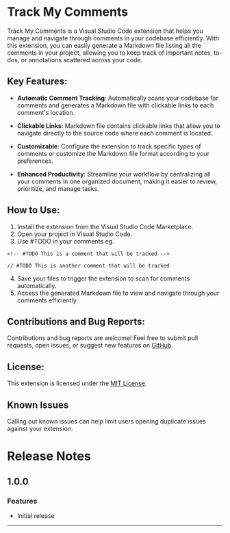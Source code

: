 # Track My Comments

Track My Comments is a Visual Studio Code extension that helps you manage and navigate through comments in your codebase efficiently. With this extension, you can easily generate a Markdown file listing all the comments in your project, allowing you to keep track of important notes, to-dos, or annotations scattered across your code.

## Key Features:

- **Automatic Comment Tracking**: Automatically scans your codebase for comments and generates a Markdown file with clickable links to each comment's location.
- **Clickable Links**: Markdown file contains clickable links that allow you to navigate directly to the source code where each comment is located.

- **Customizable**: Configure the extension to track specific types of comments or customize the Markdown file format according to your preferences.

- **Enhanced Productivity**: Streamline your workflow by centralizing all your comments in one organized document, making it easier to review, prioritize, and manage tasks.

## How to Use:

1. Install the extension from the Visual Studio Code Marketplace.
2. Open your project in Visual Studio Code.
3. Use #TODO in your comments eg.

```
<!-- #TODO This is a comment that will be tracked -->

// #TODO This is another comment that will be tracked
```

4. Save your files to trigger the extension to scan for comments automatically.
5. Access the generated Markdown file to view and navigate through your comments efficiently.

## Contributions and Bug Reports:

Contributions and bug reports are welcome! Feel free to submit pull requests, open issues, or suggest new features on [GitHub](https://github.com/Ginger-Stone/Track-My-Comments.git).

## License:

This extension is licensed under the [MIT License](https://github.com/Ginger-Stone/Track-My-Comments?tab=MIT-1-ov-file).

## Known Issues

Calling out known issues can help limit users opening duplicate issues against your extension.

# Release Notes

## 1.0.0

### Features

- Initial release

---

